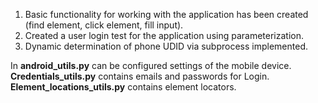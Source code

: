 1) Basic functionality for working with the application has been created (find element, click element, fill input).
2) Created a user login test for the application using parameterization.
3) Dynamic determination of phone UDID via subprocess implemented.

In **android_utils.py** can be configured settings of the mobile device.
**Credentials_utils.py** contains emails and passwords for Login.
**Element_locations_utils.py** contains element locators.